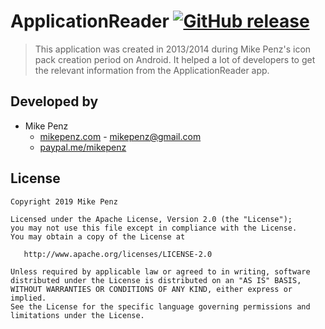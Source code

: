 # ApplicationReader [![GitHub release](https://img.shields.io/github/v/release/CallMeWoody/ApplicationReader.svg)](https://github.com/CallMeWoody/ApplicationReader/releases/)

> This application was created in 2013/2014 during Mike Penz's icon pack creation period on Android. It helped a lot of developers to get the relevant information from the ApplicationReader app.

## Developed by

* Mike Penz 
  * [mikepenz.com](http://mikepenz.com) - <mikepenz@gmail.com>
  * [paypal.me/mikepenz](http://paypal.me/mikepenz)

## License

    Copyright 2019 Mike Penz

    Licensed under the Apache License, Version 2.0 (the "License");
    you may not use this file except in compliance with the License.
    You may obtain a copy of the License at

       http://www.apache.org/licenses/LICENSE-2.0

    Unless required by applicable law or agreed to in writing, software
    distributed under the License is distributed on an "AS IS" BASIS,
    WITHOUT WARRANTIES OR CONDITIONS OF ANY KIND, either express or implied.
    See the License for the specific language governing permissions and
    limitations under the License.
